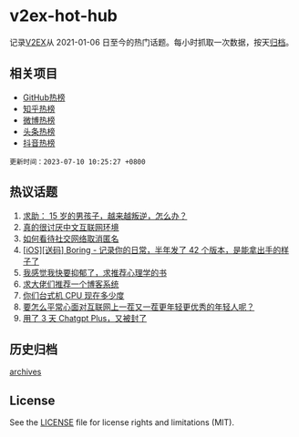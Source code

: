 # v2ex-hot-hub

 记录[V2EX](https://www.v2ex.com/)从 2021-01-06 日至今的热门话题。每小时抓取一次数据，按天[归档](archives)。
 
 ## 相关项目

- [GitHub热榜](https://github.com/snaildev/github-hot-hub)
- [知乎热榜](https://github.com/snaildev/zhihu-hot-hub)
- [微博热榜](https://github.com/snaildev/weibo-hot-hub)
- [头条热榜](https://github.com/snaildev/toutiao-hot-hub)
- [抖音热榜](https://github.com/snaildev/douyin-hot-hub)


 `更新时间：2023-07-10 10:25:27 +0800`

## 热议话题

1. [求助： 15 岁的男孩子，越来越叛逆，怎么办？](https://www.v2ex.com/t/955371)
1. [真的很讨厌中文互联网环境](https://www.v2ex.com/t/955231)
1. [如何看待社交网络取消匿名](https://www.v2ex.com/t/955372)
1. [[iOS][送码] Boring - 记录你的日常，半年发了 42 个版本，是能拿出手的样子了](https://www.v2ex.com/t/955241)
1. [我感觉我快要抑郁了，求推荐心理学的书](https://www.v2ex.com/t/955297)
1. [求大佬们推荐一个博客系统](https://www.v2ex.com/t/955324)
1. [你们台式机 CPU 现在多少度](https://www.v2ex.com/t/955312)
1. [要怎么平常心面对互联网上一茬又一茬更年轻更优秀的年轻人呢？](https://www.v2ex.com/t/955327)
1. [用了 3 天 Chatgpt Plus，又被封了](https://www.v2ex.com/t/955295)

## 历史归档

[archives](archives)

## License

See the [LICENSE](LICENSE) file for license rights and limitations (MIT).
